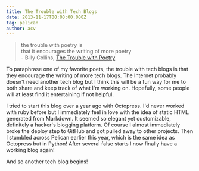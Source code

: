 ```yaml
---
title: The Trouble with Tech Blogs
date: 2013-11-17T00:00:00.000Z
tag: pelican
author: acv
---
```

> the trouble with poetry is  
> that it encourages the writing of more poetry  
> \- Billy Collins, [The Trouble with Poetry](http://www.edutopia.org/trouble-poetry)

To paraphrase one of my favorite poets, the trouble with tech blogs is that they encourage the writing of more tech blogs. The Internet probably doesn't need another tech blog but I think this will be a fun way for me to both share and keep track of what I'm working on. Hopefully, some people will at least find it entertaining if not helpful.

I tried to start this blog over a year ago with Octopress. I'd never worked with ruby before but I immediately feel in love with the idea of static HTML generated from Markdown. It seemed so elegant yet customizable, definitely a hacker's blogging platform. Of course I almost immediately broke the deploy step to GitHub and got pulled away to other projects. Then I stumbled across Pelican earlier this year, which is the same idea as Octopress but in Python! After several false starts I now finally have a working blog again!

And so another tech blog begins!

